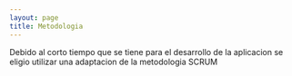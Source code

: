```yaml
---
layout: page
title: Metodologia
---
```


Debido al corto tiempo que se tiene para el desarrollo de la aplicacion se eligio utilizar una adaptacion
de la metodologia SCRUM